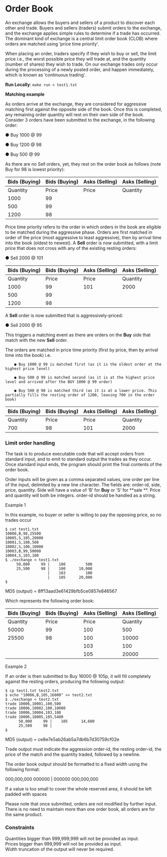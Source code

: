 # Order Book

An exchange allows the buyers and sellers of a product to discover each other and trade. Buyers and sellers (traders)
submit orders to the exchange, and the exchange applies simple rules to determine if a trade has occurred. The dominant
kind of exchange is a central limit order book (CLOB) where orders are matched using ‘price time priority’.

When placing an order, traders specify if they wish to buy or sell, the limit price i.e., the worst possible price they will
trade at, and the quantity (number of shares) they wish to trade. On our exchange trades only occur during the
processing of a newly posted order, and happen immediately, which is known as ‘continuous trading’.

**Run Locally**: `make run < test1.txt`

**Matching example**

As orders arrive at the exchange, they are considered for aggressive matching first against the opposite side of the
book.
Once this is completed, any remaining order quantity will rest on their own side of the book.
Consider 3 orders
have been submitted to the exchange, in the following order:

● Buy 1000 @ 99

● Buy 1200 @ 98

● Buy 500 @ 99

As there are no Sell orders, yet, they rest on the order book as follows (note Buy for 98 is lowest priority):

| Bids (Buying) | Bids (Buying) | Asks (Selling) | Asks (Selling) |
|---------------|---------------|----------------|----------------|
| Quantity      | Price         | Price          | Quantity       |
| 1000          | 99            |                |                |
| 500           | 99            |                |                |
| 1200          | 98            |                |                |

Price time priority refers to the order in which orders in the book are eligible to be matched during the aggressive
phase. Orders are first matched in order of the price (most aggressive to least aggressive), then by arrival time into the
book (oldest to newest). A **Sell** order is now submitted, with a limit price that does not cross with any of the
existing resting orders:

● Sell 2000 @ 101

| Bids (Buying) | Bids (Buying) | Asks (Selling) | Asks (Selling) |
|---------------|---------------|----------------|----------------|
| Quantity      | Price         | Price          | Quantity       |
| 1000          | 99            | 101            | 2000           |
| 500           | 99            |                |                |
| 1200          | 98            |                |                |

A **Sell** order is now submitted that is aggressively-priced:

● Sell 2000 @ 95

This triggers a matching event as there are orders on the **Buy** side that match with the new **Sell** order.

The orders are matched in price time priority (first by price, then by arrival time into the book) i.e.

`    ● Buy 1000 @ 99 is matched first (as it is the oldest order at the highest price level)`

`    ● Buy 500 @ 99 is matched second (as it is at the highest price level and arrived after the BUY 1000 @ 99 order)`

`    ● Buy 500 @ 98 is matched third (as it is at a lower price. This partially fills the resting order of 1200, leaving 700 in the order book)`

| Bids (Buying) | Bids (Buying) | Asks (Selling) | Asks (Selling) |
|---------------|---------------|----------------|----------------|
| Quantity      | Price         | Price          | Quantity       |
| 700           | 98            | 101            | 2000           |

### Limit order handling

The task is to produce executable code that will accept orders from standard input, and to emit to standard output
the trades as they occur. Once standard input ends, the program should print the final contents of the order book.

Order inputs will be given as a comma separated values, one order per line of the input, delimited by a new line
character.
The fields are: order-id, side, price, quantity.
Side will have a value of ‘B’ for **Buy** or ‘S’ for **sale
**.
Price and quantity will both be integers.
order-id should be handled as a string.

Example 1

In this example, no buyer or seller is willing to pay the opposing price, so no trades occur

``` text
$ cat test1.txt 
10000,B,98,25500
10005,S,105,20000
10001,S,100,500
10002,S,100,10000
10003,B,99,50000
10004,S,103,100
$ ./exchange < test1.txt
     50,000     99 |    100         500
     25,500     98 |    100      10,000
                   |    103         100 
                   |    105      20,000
$
```    
MD5 (output) = 8ff13aad3e61429bfb5ce0857e846567


Which represents the following order book:

| Bids (Buying) | Bids (Buying) | Asks (Selling) | Asks (Selling) |
|---------------|---------------|----------------|----------------|
| Quantity      | Price         | Price          | Quantity       |
| 50000         | 99            | 100            | 500            |
| 25500         | 98            | 100            | 10000          |
|               |               | 103            | 100            |
|               |               | 105            | 20000          |

Example 2

If an order is then submitted to Buy 16000 @ 105p, it will fill completely against the resting orders, producing the
following output:

``` text
$ cp test1.txt test2.txt
$ echo "10006,B,105,16000" >> test2.txt 
$ ./exchange < test2.txt
trade 10006,10001,100,500
trade 10006,10002,100,10000
trade 10006,10004,103,100
trade 10006,10005,105,5400
      50,000     99 |    105      14,600
      25,500     98 |
$
```  

MD5 (output) = ce8e7e5ab26ab5a7db6b7d30759cf02e

Trade output must indicate the aggression order-id, the resting order-id, the price of the match and the quantity
traded, followed by a newline.

The order book output should be formatted to a fixed width using the following format:

000,000,000 000000 | 000000 000,000,000

If a value is too small to cover the whole reserved area, it should be left padded with spaces

Please note that once submitted, orders are not modified by further input. There is no need to maintain more than one
order book, all orders are for the same product.

### Constraints
Quantities bigger than 999,999,999 will not be provided as input.  
Prices bigger than 999,999 will not be provided as input.  
Width truncation of the output will never be required.
